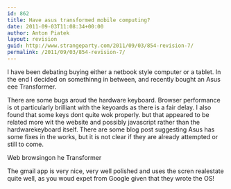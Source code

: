 ```yaml
---
id: 862
title: Have asus transformed mobile computing?
date: 2011-09-03T11:08:34+00:00
author: Anton Piatek
layout: revision
guid: http://www.strangeparty.com/2011/09/03/854-revision-7/
permalink: /2011/09/03/854-revision-7/
---
```

I have been debating buying either a netbook style computer or a tablet. In the end I decided on somethinng in between, and recently bought an Asus eee Transformer.

There are some bugs aroud the hardware keyboard. Browser performance is ot particularly brilliant with the keyoards as there is a fair delay. I also found that some keys dont quite wok properly. but that appeared to be related more wit the website and possibly javascript rather than the hardwarekeyboard itself. There are some blog post suggesting Asus has some fixes in the works, but it is not clear if they are already attempted or still to come.

Web browsingon he Transformer 

The gmail app is very nice, very well polished and uses the scren realestate quite well, as you woud expet from Google given that they wrote the OS!
